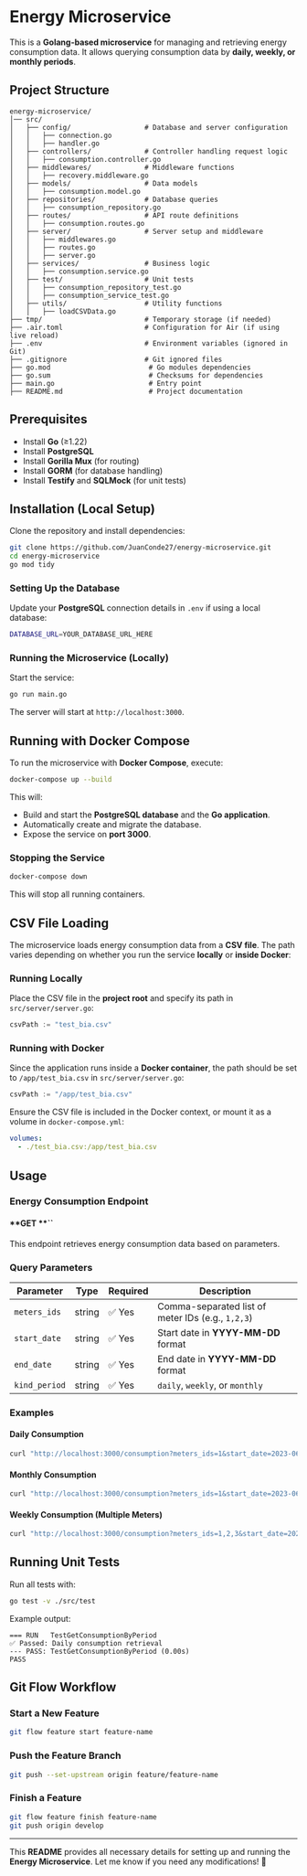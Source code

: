 # **Energy Microservice**

This is a **Golang-based microservice** for managing and retrieving energy consumption data. It allows querying consumption data by **daily, weekly, or monthly periods**.

## **Project Structure**

```
energy-microservice/
│── src/
│   ├── config/                  # Database and server configuration
│   │   ├── connection.go
│   │   ├── handler.go
│   ├── controllers/             # Controller handling request logic
│   │   ├── consumption.controller.go
│   ├── middlewares/             # Middleware functions
│   │   ├── recovery.middleware.go
│   ├── models/                  # Data models
│   │   ├── consumption.model.go
│   ├── repositories/            # Database queries
│   │   ├── consumption_repository.go
│   ├── routes/                  # API route definitions
│   │   ├── consumption.routes.go
│   ├── server/                  # Server setup and middleware
│   │   ├── middlewares.go
│   │   ├── routes.go
│   │   ├── server.go
│   ├── services/                # Business logic
│   │   ├── consumption.service.go
│   ├── test/                    # Unit tests
│   │   ├── consumption_repository_test.go
│   │   ├── consumption_service_test.go
│   ├── utils/                   # Utility functions
│   │   ├── loadCSVData.go
├── tmp/                         # Temporary storage (if needed)
├── .air.toml                    # Configuration for Air (if using live reload)
├── .env                         # Environment variables (ignored in Git)
├── .gitignore                   # Git ignored files
├── go.mod                        # Go modules dependencies
├── go.sum                        # Checksums for dependencies
├── main.go                       # Entry point
├── README.md                     # Project documentation
```

## **Prerequisites**

- Install **Go** (≥1.22)
- Install **PostgreSQL**
- Install **Gorilla Mux** (for routing)
- Install **GORM** (for database handling)
- Install **Testify** and **SQLMock** (for unit tests)

## **Installation (Local Setup)**

Clone the repository and install dependencies:

```sh
git clone https://github.com/JuanConde27/energy-microservice.git
cd energy-microservice
go mod tidy
```

### **Setting Up the Database**

Update your **PostgreSQL** connection details in `.env` if using a local database:

```sh
DATABASE_URL=YOUR_DATABASE_URL_HERE
```

### **Running the Microservice (Locally)**

Start the service:

```sh
go run main.go
```

The server will start at `http://localhost:3000`.

## **Running with Docker Compose**

To run the microservice with **Docker Compose**, execute:

```sh
docker-compose up --build
```

This will:

- Build and start the **PostgreSQL database** and the **Go application**.
- Automatically create and migrate the database.
- Expose the service on **port 3000**.

### **Stopping the Service**

```sh
docker-compose down
```

This will stop all running containers.

## **CSV File Loading**

The microservice loads energy consumption data from a **CSV file**. The path varies depending on whether you run the service **locally** or **inside Docker**:

### **Running Locally**

Place the CSV file in the **project root** and specify its path in `src/server/server.go`:

```go
csvPath := "test_bia.csv"
```

### **Running with Docker**

Since the application runs inside a **Docker container**, the path should be set to `/app/test_bia.csv` in `src/server/server.go`:

```go
csvPath := "/app/test_bia.csv"
```

Ensure the CSV file is included in the Docker context, or mount it as a volume in `docker-compose.yml`:

```yaml
volumes:
  - ./test_bia.csv:/app/test_bia.csv
```

## **Usage**

### **Energy Consumption Endpoint**

#### **GET **``

This endpoint retrieves energy consumption data based on parameters.

### **Query Parameters**

| Parameter     | Type   | Required | Description                                       |
| ------------- | ------ | -------- | ------------------------------------------------- |
| `meters_ids`  | string | ✅ Yes    | Comma-separated list of meter IDs (e.g., `1,2,3`) |
| `start_date`  | string | ✅ Yes    | Start date in **YYYY-MM-DD** format               |
| `end_date`    | string | ✅ Yes    | End date in **YYYY-MM-DD** format                 |
| `kind_period` | string | ✅ Yes    | `daily`, `weekly`, or `monthly`                   |

### **Examples**

#### **Daily Consumption**

```sh
curl "http://localhost:3000/consumption?meters_ids=1&start_date=2023-06-01&end_date=2023-06-10&kind_period=daily"
```

#### **Monthly Consumption**

```sh
curl "http://localhost:3000/consumption?meters_ids=1&start_date=2023-06-01&end_date=2023-07-10&kind_period=monthly"
```

#### **Weekly Consumption (Multiple Meters)**

```sh
curl "http://localhost:3000/consumption?meters_ids=1,2,3&start_date=2023-06-01&end_date=2023-06-26&kind_period=weekly"
```

## **Running Unit Tests**

Run all tests with:

```sh
go test -v ./src/test
```

Example output:

```
=== RUN   TestGetConsumptionByPeriod
✅ Passed: Daily consumption retrieval
--- PASS: TestGetConsumptionByPeriod (0.00s)
PASS
```

## **Git Flow Workflow**

### **Start a New Feature**

```sh
git flow feature start feature-name
```

### **Push the Feature Branch**

```sh
git push --set-upstream origin feature/feature-name
```

### **Finish a Feature**

```sh
git flow feature finish feature-name
git push origin develop
```

---

This **README** provides all necessary details for setting up and running the **Energy Microservice**. Let me know if you need any modifications! 🚀


